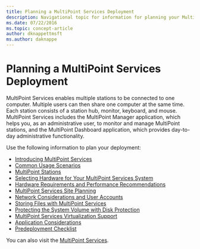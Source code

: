 ```yaml
---
title: Planning a MultiPoint Services Deployment
description: Navigational topic for information for planning your MultiPoint Services deployment
ms.date: 07/22/2016
ms.topic: concept-article
author: dknappettmsft
ms.author: daknappe
---
```

# Planning a MultiPoint Services Deployment
MultiPoint Services enables multiple stations to be connected to one computer. Multiple users can then share one computer at the same time. Each station consists of a station hub, monitor, keyboard, and mouse. MultiPoint Services includes the MultiPoint Manager application, which helps you, as an administrative user, to monitor and manage MultiPoint stations, and the MultiPoint Dashboard application, which provides day-to-day administrative functionality.

Use the following information to plan your deployment:

-   [Introducing MultiPoint Services](Introducing-MultiPoint-services.md)
-   [Common Usage Scenarios](Common-MultiPoint-services-Usage-Scenarios.md)
-   [MultiPoint Stations](MultiPoint-services-Stations.md)
-   [Selecting Hardware for Your MultiPoint Services System](./select-hardware-mps.md)
-   [Hardware Requirements and Performance Recommendations](./hardware-and-performance-recommendations.md)
-   [MultiPoint Services Site Planning](MultiPoint-services-Site-Planning.md)
-   [Network Considerations and User Accounts](Network-Considerations-and-User-Accounts.md)
-   [Storing Files with MultiPoint Services](Storing-Files-with-MultiPoint-services.md)
-   [Protecting the System Volume with Disk Protection](Protecting-the-System-Volume-with-Disk-Protection.md)
-   [MultiPoint Services Virtualization Support](MultiPoint-services-Virtualization-Support.md)
-   [Application Considerations](Application-Considerations.md)
-   [Predeployment Checklist](Predeployment-Checklist.md)

You can also visit the [MultiPoint Services](./introducing-multipoint-services.md).
